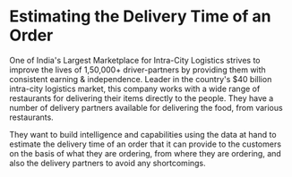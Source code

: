 # Estimating the Delivery Time of an Order

One of India's Largest Marketplace for Intra-City Logistics strives to improve the lives of 1,50,000+ driver-partners by providing them with consistent earning & independence. Leader in the country's $40 billion intra-city logistics market, this company works with a wide range of restaurants for delivering their items directly to the people. They have a number of delivery partners available for delivering the food, from various restaurants. 

They want to build intelligence and capabilities using the data at hand to estimate the delivery time of an order that it can provide to the customers on the basis of what they are ordering, from where they are ordering, and also the delivery partners to avoid any shortcomings.